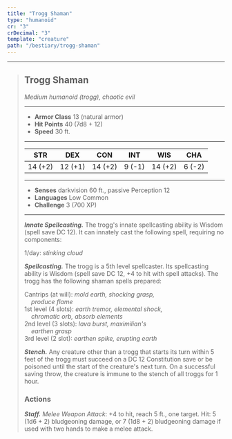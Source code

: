 ```yaml
---
title: "Trogg Shaman"
type: "humanoid"
cr: "3"
crDecimal: "3"
template: "creature"
path: "/bestiary/trogg-shaman"
---
```


___
>
> ## Trogg Shaman
>*Medium humanoid (trogg), chaotic evil*
> ___
>
> - **Armor Class** 13 (natural armor)
> - **Hit Points** 40 (7d8 + 12)
> - **Speed** 30 ft.
>___
>
>|STR|DEX|CON|INT|WIS|CHA|
>|:---:|:---:|:---:|:---:|:---:|:---:|
>|14 (+2)|12 (+1)|14 (+2)|9 (-1)|14 (+2)|6 (-2)|
>___
>
> - **Senses** darkvision 60 ft., passive Perception 12
> - **Languages** Low Common
> - **Challenge** 3 (700 XP)
> ___
>
> ***Innate Spellcasting.*** The trogg's innate spellcasting ability is Wisdom (spell save DC 12). It can innately cast the following spell, requiring no components:
>
> 1/day: *stinking cloud*
>
> ***Spellcasting.*** The trogg is a 5th level spellcaster. Its spellcasting ability is Wisdom (spell save DC 12, +4 to hit with spell attacks). The trogg has the following shaman spells prepared:
>
> Cantrips (at will): *mold earth, shocking grasp, <br>&nbsp;&nbsp;&nbsp;  produce flame*
> <br>1st level (4 slots): *earth tremor, elemental shock, <br>&nbsp;&nbsp;&nbsp; chromatic orb, absorb elements*
> <br>2nd level (3 slots): *lava burst, maximilian's <br>&nbsp;&nbsp;&nbsp; earthen grasp*
> <br>3rd level (2 slot): *earthen spike, erupting earth*
>
> ***Stench.*** Any creature other than a trogg that starts its turn within 5 feet of the trogg must succeed on a DC 12 Constitution save or be poisoned until the start of the creature's next turn. On a successful saving throw, the creature is immune to the stench of all troggs for 1 hour.
>
> ### Actions
> ***Staff.*** *Melee Weapon Attack*: +4 to hit, reach 5 ft., one target. Hit: 5 (1d6 + 2) bludgeoning damage, or 7 (1d8 + 2) bludgeoning damage if used with two hands to make a melee attack.
